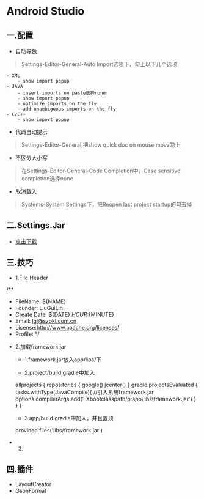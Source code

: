 # Android Studio

## 一.配置

- 自动导包

> Settings-Editor-General-Auto Import选项下，勾上以下几个选项

	- XML 
		- show import popup
	- JAVA 
		- insert imports on paste选择none
		- show import popup
		- optimize imports on the fly
		- add unambiguous imports on the fly
	- C/C++ 
		- show import popup
- 代码自动提示

> Settings-Editor-General,把show quick doc on mouse move勾上

- 不区分大小写 

> 在Settings-Editor-General-Code Completion中，Case sensitive completion选择none

- 取消载入

> Systems-System Settings下，把Reopen last project startup的勾去掉

## 二.Settings.Jar

- [点击下载]()

## 三.技巧

- 1.File Header

/**
 * FileName: ${NAME}
 * Founder: LiuGuiLin
 * Create Date: ${DATE} ${HOUR}:${MINUTE}
 * Email: lgl@szokl.com.cn
 * License:http://www.apache.org/licenses/
 * Profile: 
 */
 
- 2.加载framework.jar

	- 1.framework.jar放入app/libs/下
	
	- 2.project/build.gradle中加入

	allprojects {
    repositories {
        google()
        jcenter()
    }
    gradle.projectsEvaluated {
        tasks.withType(JavaCompile){
            //引入系统framework.jar
            options.compilerArgs.add('-Xbootclasspath/p:app\\libs\\framework.jar')
        }
    }
}

	- 3.app/build.gradle中加入，并且置顶
	
	provided files('libs/framework.jar')
	
- 3.
	

## 四.插件

- LayoutCreator
- GsonFormat